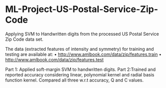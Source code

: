 # ML-Project-US-Postal-Service-Zip-Code
Applying SVM to Handwritten digits from the processed US Postal Service Zip Code data set.


The data (extracted features of intensity and symmetry) for training and
testing are available at:
• http://www.amlbook.com/data/zip/features.train
• http://www.amlbook.com/data/zip/features.test


Part 1: Applied soft-margin SVM to handwritten digits.
Part 2:Trained and reported accuracy considering linear, polynomial kernel and radial basis function kernel. Compared all three w.r.t accuracy, Q and C values.
